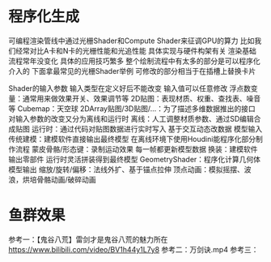 # 程序化生成
可编程渲染管线中通过光栅Shader和Compute Shader来征调GPU的算力
    比如我们经常对比A卡和N卡的光栅性能和光追性能 具体实现与硬件构架有关
    渲染基础流程常年没变化 具体的应用技巧繁多
整个绘制流程中有太多的部分是可以程序化介入的 下面拿最常见的光栅Shader举例
    可修改的部分相当于在插槽上替换卡片

Shader的输入参数 输入类型在定义好后不能改变 输入值可以任意修改
    浮点数变量：通常用来做效果开关、效果调节等
    2D贴图：表现材质、权重、查找表、噪音等
    Cubemap：天空球
    2DArray贴图/3D贴图/...：为了描述多维数据推出的接口
对输入参数的改变又分为离线和运行时
    离线：人工调整材质参数、通过SD编辑合成贴图
    运行时：通过代码对贴图数据进行实时写入 基于交互动态改数据
模型输入
    传统建模：建模软件直接输出最终模型
        在离线环境下使用Houdini能程序化部分制作流程
    蒙皮骨骼/形态键：录制运动效果 每一帧都更新模型数据
    换装：建模软件输出零部件 运行时灵活拼装得到最终模型
    GeometryShader：程序化计算几何体
模型输出
    缩放/旋转/偏移：法线外扩、基于锚点拉伸
    顶点动画：模拟摇摆、波浪，烘培骨骼动画/破碎动画

# 鱼群效果
参考一：【鬼谷八荒】雷剑才是鬼谷八荒的魅力所在
https://www.bilibili.com/video/BV1h44y1L7y8
参考二：万剑诀.mp4
参考三：


# 